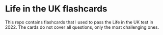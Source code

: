 # Life in the UK flashcards 

This repo contains flashcards that I used to pass the Life in the UK test in 2022. The cards do not cover all questions, only the most challenging ones.
